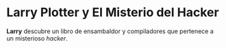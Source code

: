 # Larry Plotter y El Misterio del Hacker

**Larry** descubre un libro de ensambaldor y compiladores que pertenece a un misterioso *hacker*.
